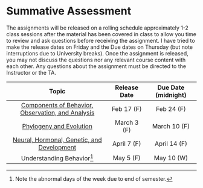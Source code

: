# Summative Assessment

The assignments will be released on a rolling schedule approximately 1-2 class sessions after the material has been covered in class to allow you time to review and ask questions before receiving the assignment. I have tried to make the release dates on Friday and the Due dates on Thursday (but note interruptions due to University breaks). Once the assignment is released, you may not discuss the questions nor any relevant course content with each other. Any questions about the assignment must be directed to the Instructor or the TA.

| Topic | Release Date | Due Date (midnight) |
| :---: | :---: | :---:|
| [Components of Behavior, Observation, and Analysis](../assessment-sum/assessment_components-observation-analysis) | Feb 17 (F) | Feb 24 (F) |
| [Phylogeny and Evolution](../assessment-sum/assessment_phylogeny-evolution) | March 3 (F) | March 10 (F) |
| [Neural, Hormonal, Genetic, and Development](../assessment-sum/assessment_neural-hormonal-genetic-development) | April 7 (F) | April 14 (F) |
| Understanding Behavior[^attention-date] | May 5 (F) | May 10 (W) |

[^attention-date]: Note the abnormal days of the week due to end of semester.
